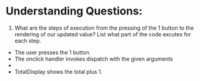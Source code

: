 # Understanding Questions:
1. What are the steps of execution from the pressing of the 1 button to the rendering of our updated value? List what part of the code excutes for each step.
* The user presses the 1 button.
* The onclick handler invokes dispatch with the given arguments
* 
* TotalDisplay shows the total plus 1.
